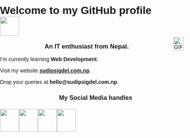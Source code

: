 <!DOCTYPE html>
<html>
<head>
  <title>Welcome to my GitHub profile</title>
  <style>
    body {
      font-family: Arial, sans-serif;
      margin: 0;
      padding: 0;
    }

    h1 {
      text-align: center;
      margin-bottom: 10px;
    }

    h3 {
      text-align: center;
      margin-top: 10px;
    }

    .container {
      display: flex;
      flex-direction: column;
      align-items: center;
    }

    .gif-container {
      max-width: 100%;
      height: auto;
      margin-top: 20px;
    }

    .social-media {
      display: flex;
      justify-content: space-evenly;
      margin-top: 20px;
    }

    .social-media img {
      width: 50px;
      height: 60px;
    }

    @media only screen and (min-width: 768px) {
      .container {
        flex-direction: row;
      }

      .gif-container {
        flex: 1;
        padding-right: 20px;
        max-width: 50%;
      }

      .social-media {
        flex: 1;
        justify-content: flex-start;
      }
    }
  </style>
</head>
<body>
  <div class="container">
    <div class="profile-info">
      <h1>Welcome to my GitHub profile <img src="https://media.giphy.com/media/Qilx8dKjHI7FP3Mn5K/giphy.gif" width="50px" height="50px"></h1>
      <h3>An IT enthusiast from Nepal.</h3>
      <p>I’m currently learning <strong>Web Development</strong>.</p>
      <p>Visit my website <a href="https://sudipsigdel.com.np" target="_blank"><strong>sudipsigdel.com.np</strong></a>.</p>
      <p>Drop your queries at <strong>hello@sudipsigdel.com.np</strong>.</p>
    </div>
    <div class="gif-container">
      <img alt="GIF" src="https://media.giphy.com/media/f3iwJFOVOwuy7K6FFw/giphy.gif" width="100%" height="auto" />
    </div>
  </div>
  <h3>My Social Media handles</h3>
  <div class="social-media">
    <a href="https://facebook.com/sudipsigdel2059" target="_blank"> <img src="https://media.giphy.com/media/SKFsUhe9jUwrRtNPlq/giphy.gif" height="60" width="50" /></a>
    <a href="https://instagram.com/sudipsigdel2059" target="_blank"> <img src="https://media.giphy.com/media/c3u4lpyl64h1scLnko/giphy.gif" height="60" width="50" /></a>
    <a href="https://twitter.com/sudipsigdel2059" target="_blank"> <img src="https://media.giphy.com/media/e6YbWDajUKSzebFVuB/giphy.gif" height="60" width="50" /></a>
    <a href="https://linkedin.com/in/sudipsigdel2059" target="_blank"> <img src="https://media.giphy.com/media/QhPL2mdDVzeuHiRcIw/giphy.gif" height="60" width="50" /></a>
  </div>
</body>
</html>
